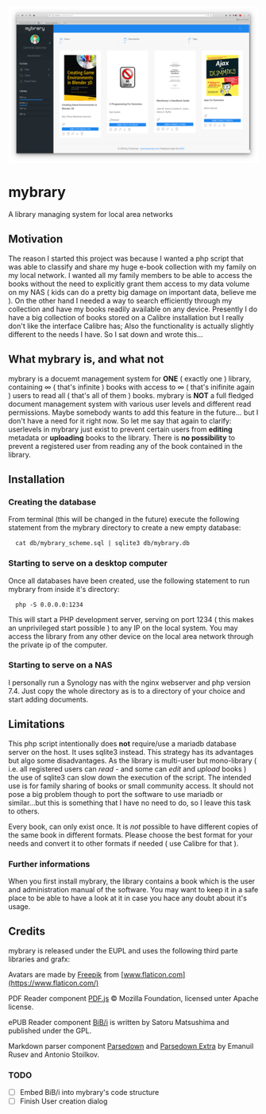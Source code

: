 ![Interface](img/screenshot.png)


# mybrary

A library managing system for local area networks


## Motivation

The reason I started this project was because I wanted a php script that was able to classify and share my huge e-book collection with my family on my local network. I wanted all my family members to be able to access the books without the need to explicitly grant them access to my data volume on my NAS ( kids can do a pretty big damage on important data, believe me ). On the other hand I needed a way to search efficiently through my collection and have my books readily available on any device. Presently I do have a big collection of books stored on a Calibre installation but I really don't like the interface Calibre has; Also the functionality is actually slightly different to the needs I have. So I sat down and wrote this...


## What mybrary is, and what not

mybrary is a docuemt management system for **ONE** ( exactly one ) library, containing ∞ ( that's infinite ) books with access to ∞ ( that's inifinite again ) users to read all ( that's all of them ) books. mybrary is **NOT** a full fledged document management system with various user levels and different read permissions. Maybe somebody wants to add this feature in the future... but I don't have a need for it right now. So let me say that again to clarify: userlevels in mybrary just exist to prevent certain users from **editing** metadata or **uploading** books to the library. There is **no possibility** to prevent a registered user from reading any of the book contained in the library.


## Installation


### Creating the database

From terminal (this will be changed in the future) execute the following statement from the mybrary directory to create a new empty database:

```
  cat db/mybrary_scheme.sql | sqlite3 db/mybrary.db
```


### Starting to serve on a desktop computer

Once all databases have been created, use the following statement to run mybrary from inside it's directory:

```
  php -S 0.0.0.0:1234
```

This will start a PHP development server, serving on port 1234 ( this makes an unprivileged start possible ) to any IP on the local system. You may access the library from any other device on the local area network through the private ip of the computer.


### Starting to serve on a NAS

I personally run a Synology nas with the nginx webserver and php version 7.4. Just copy the whole directory as is to a directory of your choice and start adding documents.


## Limitations

This php script intentionally does **not** require/use a mariadb database server on the host. It uses sqlite3 instead. This strategy has its advantages but algo some disadvantages. As the library is multi-user but mono-library ( i.e. all registered users can *read* - and some can *edit* and *upload* books ) the use of sqlite3 can slow down the execution of the script. The intended use is for family sharing of books or small community access. It should not pose a big problem though to port the software to use mariadb or similar...but this is something that I have no need to do, so I leave this task to others.

Every book, can only exist once. It is *not* possible to have different copies of the same book in different formats. Please choose the best format for your needs and convert it to other formats if needed ( use Calibre for that ).


### Further informations

When you first install mybrary, the library contains a book which is the user and administration manual of the software. You may want to keep it in a safe place to be able to have a look at it in case you hace any doubt about it's usage.


## Credits

mybrary is released under the EUPL and uses the following third parte libraries and grafx:

Avatars are made by [Freepik](https://www.flaticon.com/authors/freepik) from [www.flaticon.com](https://www.flaticon.com/)

PDF Reader component [PDF.js](https://mozilla.github.io/pdf.js/) © Mozilla Foundation, licensed unter Apache license.

ePUB Reader component [BiB/i](https://github.com/satorumurmur/bibi) is written by Satoru Matsushima and published under the GPL.

Markdown parser component [Parsedown](https://parsedown.org/) and [Parsedown Extra](https://github.com/erusev/parsedown-extra) by Emanuil Rusev and Antonio Stoilkov.


### TODO

- [ ] Embed BiB/i into mybrary's code structure
- [ ] Finish User creation dialog
